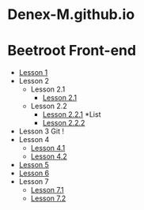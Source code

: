 # Denex-M.github.io

# Beetroot Front-end

* [Lesson 1](https://denex-m.github.io/beetroot/lesson_1/hm1.html)
* Lesson 2
  * Lesson 2.1
    * [Lesson 2.1](https://denex-m.github.io/beetroot/lesson_2/chain1/index.html)
  * Lesson 2.2
    * [Lesson 2.2.1](https://denex-m.github.io/beetroot/lesson_2/chain2/index.html)
  *List
    * [Lesson 2.2.2](https://denex-m.github.io/beetroot/lesson_2/list/Homework_2.1.html)
* Lesson 3 Git !
* Lesson 4
  * [Lesson 4.1](https://denex-m.github.io/beetroot/lesson_4_css/css_1/index.html)
  * [Lesson 4.2]()
* [Lesson 5](https://denex-m.github.io/beetroot/lesson_5/index.html)
* [Lesson 6](https://denex-m.github.io/beetroot/lesson_6/index.html)
* Lesson 7
  * [Lesson 7.1](https://denex-m.github.io/beetroot/lesson_7/7.1_homework/index.html)
  * [Lesson 7.2](https://denex-m.github.io/beetroot/lesson_7/7.2_homework/index.html)
  
